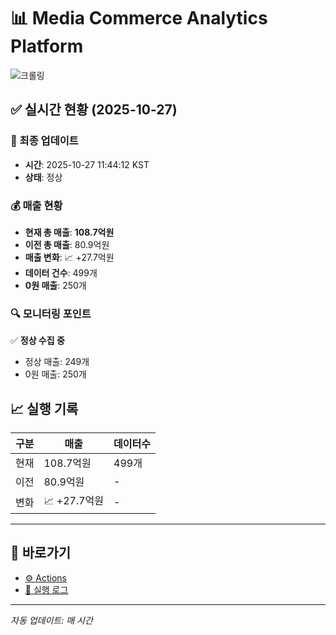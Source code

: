 # 📊 Media Commerce Analytics Platform

![크롤링](https://img.shields.io/badge/크롤링-정상-green)

## ✅ 실시간 현황 (2025-10-27)

### 📍 최종 업데이트
- **시간**: 2025-10-27 11:44:12 KST
- **상태**: 정상

### 💰 매출 현황
- **현재 총 매출**: **108.7억원**
- **이전 총 매출**: 80.9억원
- **매출 변화**: 📈 +27.7억원
- **데이터 건수**: 499개
- **0원 매출**: 250개

### 🔍 모니터링 포인트

✅ **정상 수집 중**
- 정상 매출: 249개
- 0원 매출: 250개


## 📈 실행 기록

| 구분 | 매출 | 데이터수 |
|------|------|----------|
| 현재 | 108.7억원 | 499개 |
| 이전 | 80.9억원 | - |
| 변화 | 📈 +27.7억원 | - |

---

## 🔗 바로가기

- [⚙️ Actions](../../actions)
- [📝 실행 로그](../../actions/workflows/daily_scraping.yml)

---

*자동 업데이트: 매 시간*
